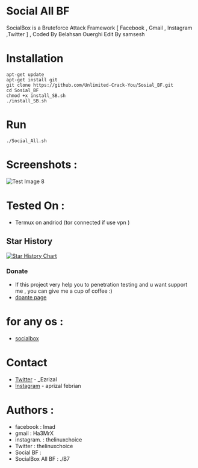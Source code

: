 # Social All BF
SocialBox is a Bruteforce Attack Framework [ Facebook , Gmail , Instagram ,Twitter ] , Coded By Belahsan Ouerghi Edit By samsesh
# Installation
```
apt-get update
apt-get install git
git clone https://github.com/Unlimited-Crack-You/Sosial_BF.git 
cd Sosial_BF
chmod +x install_SB.sh
./install_SB.sh
```
# Run
```
./Social_All.sh
```
# Screenshots :
![Test Image 8]()
# Tested On :
* Termux on andriod (tor connected if use vpn )
## Star History

[![Star History Chart](https://api.star-history.com/svg?repos=Unlimited-Crack-You/Sosial_BF&type=Date)](https://star-history.com/#samsesh/SocialBox-Termux&Date)
### Donate
- If this project very help you to penetration testing  and u want support me , you can give me a cup of coffee :)
- [doante page](https://github.com/Unlimited-Crack-You/donate)
# for any os :
* [socialbox](https://github.com/Unlimited-Crack-You/Sosial_BF)
# Contact
* [Twitter](https://www.twitter.com/) - _Ezrizal
* [Instagram](https://www.instagram.com/aprizal_febrian) - aprizal febrian
# Authors :
* facebook         : Imad
* gmail            : Ha3MrX
* instagram.       : thelinuxchoice
* Twitter          : thelinuxchoice
* Social BF        : 
* SocialBox All BF : ./B7
